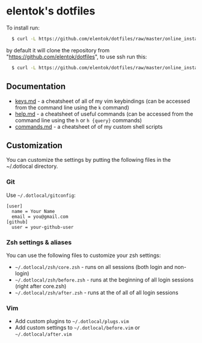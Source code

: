 elentok's dotfiles
=======================

To install run:

```bash
  $ curl -L https://github.com/elentok/dotfiles/raw/master/online_install.sh | bash
```

by default it will clone the repository from "https://github.com/elentok/dotfiles",
to use ssh run this:

```bash
  $ curl -L https://github.com/elentok/dotfiles/raw/master/online_install.sh | bash -s use-ssh
```

## Documentation

* [keys.md](docs/keys.md) - a cheatsheet of all of my vim keybindings
  (can be accessed from the command line using the `k` command)
* [help.md](docs/help.md) - a cheatsheet of useful commands
  (can be accessed from the command line using the `h` or `h {query}` commands)
* [commands.md](docs/commands.md) - a cheatsheet of of my custom shell scripts

Customization
--------------

You can customize the settings by putting the following files in the ~/.dotlocal directory.

### Git

Use `~/.dotlocal/gitconfig`:

```gitconfig
[user]
  name = Your Name
  email = you@gmail.com
[github]
  user = your-github-user
```

### Zsh settings & aliases

You can use the following files to customize your zsh settings:

* `~/.dotlocal/zsh/core.zsh` - runs on all sessions (both login and non-login)
* `~/.dotlocal/zsh/before.zsh` - runs at the beginning of all login sessions
  (right after core.zsh)
* `~/.dotlocal/zsh/after.zsh` - runs at the of all of all login sessions

### Vim

* Add custom plugins to `~/.dotlocal/plugs.vim`
* Add custom settings to `~/.dotlocal/before.vim` or `~/.dotlocal/after.vim`
